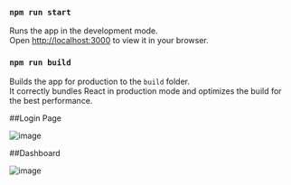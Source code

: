 ### `npm run start`

Runs the app in the development mode.\
Open [http://localhost:3000](http://localhost:3000) to view it in your browser.

### `npm run build`

Builds the app for production to the `build` folder.\
It correctly bundles React in production mode and optimizes the build for the best performance.

##Login Page

![image](https://user-images.githubusercontent.com/36666122/229418597-df216061-0c5b-49f0-9d49-6c047db72fdc.png)

##Dashboard

![image](https://user-images.githubusercontent.com/36666122/229418745-278f5858-ca3e-4f19-932d-89a7bc0e47c4.png)
